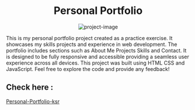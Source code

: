 <h1 align="center" id="title">Personal Portfolio</h1>

<p align="center"><img src="https://socialify.git.ci/CodeKushagraEXE/Personal-Portfolio-Project-/image?description=1&amp;font=Raleway&amp;language=1&amp;name=1&amp;owner=1&amp;pattern=Brick%20Wall&amp;theme=Dark" alt="project-image"></p>

<p id="description">This is my personal portfolio project created as a practice exercise. It showcases my skills projects and experience in web development. The portfolio includes sections such as About Me Projects Skills and Contact. It is designed to be fully responsive and accessible providing a seamless user experience across all devices. This project was built using HTML CSS and JavaScript. Feel free to explore the code and provide any feedback!</p>

<h2>Check here : </h2>
<a href="https://personal-portfolio-ksr.netlify.app/">Personal-Portfolio-ksr</a>
